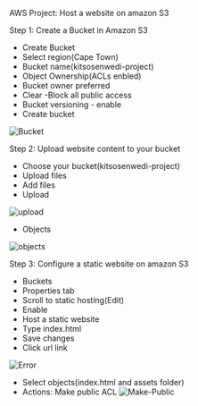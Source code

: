 AWS Project: Host a website on amazon S3

Step 1: Create a Bucket in Amazon S3
- Create Bucket
- Select region(Cape Town)
- Bucket name(kitsosenwedi-project)
- Object Ownership(ACLs enbled)
- Bucket owner preferred
- Clear -Block all public access
- Bucket versioning - enable
- Create bucket

![Bucket](https://github.com/user-attachments/assets/7f0f885e-9c69-4e8a-9856-740991fc3247)

Step 2: Upload website content to your bucket
- Choose your bucket(kitsosenwedi-project)
- Upload files 
- Add files
- Upload

![upload](https://github.com/user-attachments/assets/4bbc7329-1ca2-4939-be39-e446ccbcb57a)

- Objects

![objects](https://github.com/user-attachments/assets/3e5bce19-b8ee-4a91-ba91-ea735776090a)


Step 3: Configure a static website on amazon S3
- Buckets
- Properties tab
- Scroll to static hosting(Edit)
- Enable
- Host a static website
- Type index.html
- Save changes
- Click url link

![Error](https://github.com/user-attachments/assets/3aa45ede-3b6a-4357-a780-fc93bf5280ce)

- Select objects(index.html and assets folder)
- Actions: Make public ACL
![Make-Public](https://github.com/user-attachments/assets/8f1a0442-eeb2-4fc0-9813-dcff0f1818b0)
